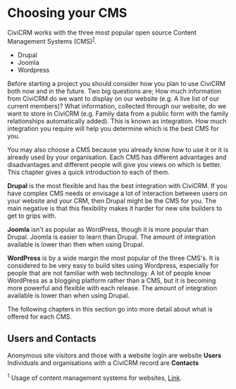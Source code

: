 Choosing your CMS
=================

CiviCRM works with the three most popular open source Content Management Systems (CMS)<sup><a href="#1">1</a></sup>.

-   Drupal
-   Joomla
-   Wordpress

Before starting a project you should consider how you plan to use
CiviCRM both now and in the future. Two big questions are; How much
information from CiviCRM do we want to display on our website (e.g. A
live list of our current members)? What information, collected through
our website, do we want to store in CiviCRM (e.g. Family data from a
public form with the family relationships automatically added). This is
known as integration. How much integration you require will help you
determine which is the best CMS for you.

You may also choose a CMS because you already know how to use it or it
is already used by your organisation. Each CMS has different advantages
and disadvantages and different people will give you views on which is
better. This chapter gives a quick introduction to each of them.

**Drupal** is the most flexible and has the best integration with
CiviCRM. If you have complex CMS needs or envisage a lot of interaction
between users on your website and your CRM, then Drupal might be the CMS
for you. The main negative is that this flexibility makes it harder for
new site builders to get to grips with.

**Joomla** isn't as popular as WordPress, though it is more popular than
Drupal. Joomla is easier to learn than Drupal. The amount of integration
available is lower than then when using Drupal.

**WordPress** is by a wide margin the most popular of the three CMS's.
It is considered to be very easy to build sites using Wordpress,
especially for people that are not familiar with web technology. A lot
of people know WordPress as a blogging platform rather than a CMS, but
it is becoming more powerful and flexible with each release. The amount
of integration available is lower than when using Drupal.

The following chapters in this section go into more detail about what is
offered for each CMS.

Users and Contacts
-------------------

Anonymous site visitors and those with a website login are
website **Users** 
Individuals and organisations with a CiviCRM record are **Contacts** 


<sup><a name="1">1</a></sup> Usage of content management systems for websites, [Link](https://w3techs.com/technologies/overview/content_management/all).
 


